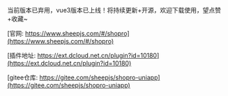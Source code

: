 当前版本已弃用，vue3版本已上线！将持续更新+开源，欢迎下载使用，望点赞+收藏~

[官网: https://www.sheepjs.com/#/shopro](https://www.sheepjs.com/#/shopro)


[插件地址: https://ext.dcloud.net.cn/plugin?id=10180](https://ext.dcloud.net.cn/plugin?id=10180)

[gitee仓库: https://gitee.com/sheepjs/shopro-uniapp](https://gitee.com/sheepjs/shopro-uniapp)

